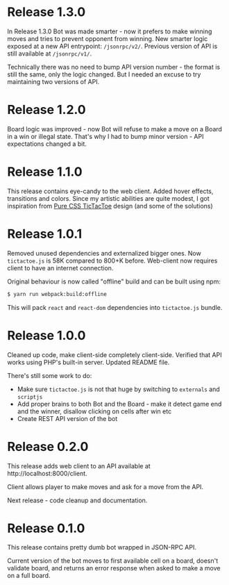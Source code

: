 # Release 1.3.0

In Release 1.3.0 Bot was made smarter - now it prefers to make winning moves
and tries to prevent opponent from winning. New smarter logic exposed at a
new API entrypoint: `/jsonrpc/v2/`. Previous version of API is still available
at `/jsonrpc/v1/`.

Technically there was no need to bump API version number - the format is still
the same, only the logic changed. But I needed an excuse to try maintaining
two versions of API.

# Release 1.2.0

Board logic was improved - now Bot will refuse to make a move on a Board in
a win or illegal state. That's why I had to bump minor version - API
expectations changed a bit.

# Release 1.1.0

This release contains eye-candy to the web client. Added hover effects,
transitions and colors. Since my artistic abilities are quite modest, I got
inspiration from [Pure CSS TicTacToe](https://codepen.io/ziga-miklic/pen/Fagmh)
design (and some of the solutions)

# Release 1.0.1

Removed unused dependencies and externalized bigger ones. Now `tictactoe.js`
is 58K compared to 800+K before. Web-client now requires client to have an
internet connection.

Original behaviour is now called "offline" build and can be built using
npm:

```bash
$ yarn run webpack:build:offline
```
This will pack `react` and `react-dom` dependencies into `tictactoe.js` bundle.

# Release 1.0.0
Cleaned up code, make client-side completely client-side.
Verified that API works using PHP's built-in server.
Updated README file.

There's still some work to do:

  - Make sure `tictactoe.js` is not that huge by switching to
    `externals` and `scriptjs`
  - Add proper brains to both Bot and the Board - make it detect game end
    and the winner, disallow clicking on cells after win etc
  - Create REST API version of the bot

# Release 0.2.0

This release adds web client to an API available at http://localhost:8000/client.

Client allows player to make moves and ask for a move from the API.

Next release - code cleanup and documentation.

# Release 0.1.0

This release contains pretty dumb bot wrapped in JSON-RPC API.

Current version of the bot moves to first available cell on a board,
doesn't validate board, and returns an error response when asked to make a
move on a full board.